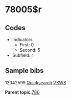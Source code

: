 # 78005$r

## Codes

-   Indicators
    -   First: 0
    -   Second: 5
-   Subfield: r

## Sample bibs

12042599 [Quicksearch](https://search.library.yale.edu/catalog/12042599) [VXWS](http://prodorbis.library.yale.edu:7014/vxws/GetHoldingsService?bibId=12042599)

**Parent topic:**[780](../../tags/780/780.md)

